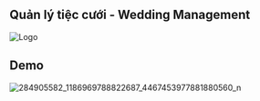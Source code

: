 
## Quản lý tiệc cưới - Wedding Management



![Logo](https://portal.uit.edu.vn/Styles/profi/images/logo186x150.png)


## Demo

![284905582_1186969788822687_4467453977881880560_n](https://user-images.githubusercontent.com/97234913/172004415-adc5d954-4838-4b7d-a0a7-88024935f72b.png)




